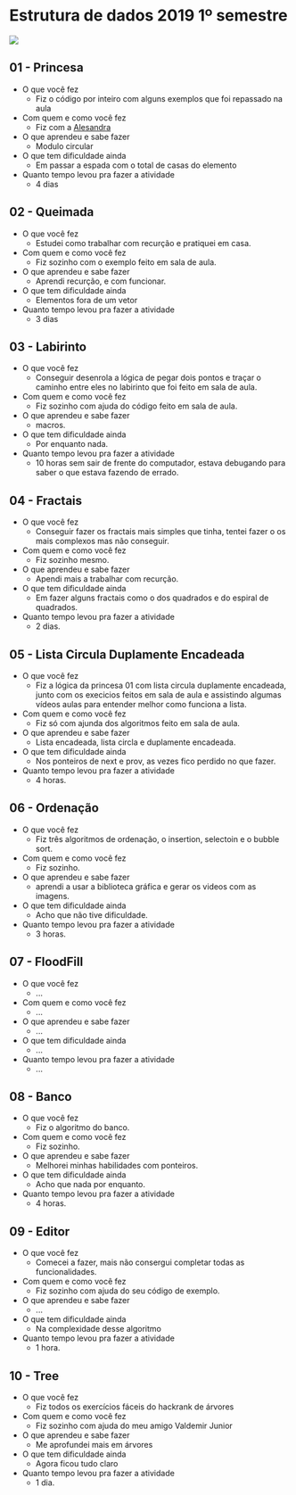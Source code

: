 # Estrutura de dados 2019 1º semestre

![](https://avatars1.githubusercontent.com/u/26174031?s=400&v=4)

## 01 - Princesa

- O que você fez
    - Fiz o código por inteiro com alguns exemplos que foi repassado na aula
- Com quem e como você fez
    - Fiz com a [Alesandra](https://github.com/alessandraoli18/ed-2019-s1)
- O que aprendeu e sabe fazer
    - Modulo circular
- O que tem dificuldade ainda
    - Em passar a espada com o total de casas do elemento
- Quanto tempo levou pra fazer a atividade
    - 4 dias

## 02 - Queimada

- O que você fez
    - Estudei como trabalhar com recurção e pratiquei em casa.
- Com quem e como você fez
    - Fiz sozinho com o exemplo feito em sala de aula.
- O que aprendeu e sabe fazer
    - Aprendi recurção, e com funcionar.
- O que tem dificuldade ainda
    - Elementos fora de um vetor
- Quanto tempo levou pra fazer a atividade
    - 3 dias

## 03 - Labirinto

- O que você fez
    - Conseguir desenrola a lógica de pegar dois pontos e traçar o caminho entre eles no labirinto que foi feito em sala de aula.
- Com quem e como você fez
    - Fiz sozinho com ajuda do código feito em sala de aula.
- O que aprendeu e sabe fazer
    - macros.
- O que tem dificuldade ainda
    - Por enquanto nada.
- Quanto tempo levou pra fazer a atividade
    - 10 horas sem sair de frente do computador, estava debugando para saber o que estava fazendo de errado.

## 04 - Fractais

- O que você fez
    - Conseguir fazer os fractais mais simples que tinha, tentei fazer o os mais complexos mas não conseguir.
- Com quem e como você fez
    - Fiz sozinho mesmo.
- O que aprendeu e sabe fazer
    - Apendi mais a trabalhar com recurção.
- O que tem dificuldade ainda
    - Em fazer alguns fractais como o dos quadrados e do espiral de quadrados.
- Quanto tempo levou pra fazer a atividade
    - 2 dias.

## 05 - Lista Circula Duplamente Encadeada

- O que você fez
    - Fiz a lógica da princesa 01 com lista circula duplamente encadeada, junto com os execicios feitos em sala de aula e assistindo algumas vídeos aulas para entender melhor como funciona a lista.
- Com quem e como você fez
    - Fiz só com ajunda dos algoritmos feito em sala de aula.
- O que aprendeu e sabe fazer
    - Lista encadeada, lista circla e duplamente encadeada.
- O que tem dificuldade ainda
    - Nos ponteiros de next e prov, as vezes fico perdido no que fazer.
- Quanto tempo levou pra fazer a atividade
    - 4 horas.

## 06 - Ordenação

- O que você fez
    - Fiz três algoritmos de ordenação, o insertion, selectoin e o bubble sort.
- Com quem e como você fez
    - Fiz sozinho.
- O que aprendeu e sabe fazer
    - aprendi a usar a biblioteca gráfica e gerar os videos com as imagens.
- O que tem dificuldade ainda
    - Acho que não tive dificuldade.
- Quanto tempo levou pra fazer a atividade
    - 3 horas.

## 07 - FloodFill

- O que você fez
    - ...
- Com quem e como você fez
    - ...
- O que aprendeu e sabe fazer
    - ...
- O que tem dificuldade ainda
    - ...
- Quanto tempo levou pra fazer a atividade
    - ...

## 08 - Banco

- O que você fez
    - Fiz o algoritmo do banco.
- Com quem e como você fez
    - Fiz sozinho.
- O que aprendeu e sabe fazer
    - Melhorei minhas habilidades com ponteiros.
- O que tem dificuldade ainda
    - Acho que nada por enquanto.
- Quanto tempo levou pra fazer a atividade
    - 4 horas.

## 09 - Editor

- O que você fez
    - Comecei a fazer, mais não consergui completar todas as funcionalidades.
- Com quem e como você fez
    - Fiz sozinho com ajuda do seu código de exemplo.
- O que aprendeu e sabe fazer
    - ...
- O que tem dificuldade ainda
    - Na complexidade desse algoritmo
- Quanto tempo levou pra fazer a atividade
    - 1 hora.


## 10 - Tree

- O que você fez
    - Fiz todos os exercícios fáceis do hackrank de árvores
- Com quem e como você fez
    - Fiz sozinho com ajuda do meu amigo Valdemir Junior
- O que aprendeu e sabe fazer
    - Me aprofundei mais em árvores
- O que tem dificuldade ainda
    - Agora ficou tudo claro
- Quanto tempo levou pra fazer a atividade
    - 1 dia.
